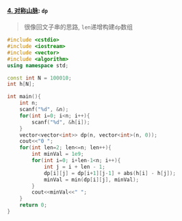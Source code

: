 #### [4. 对称山脉](https://www.acwing.com/problem/content/5169/): `dp`

> 很像回文子串的思路, `len`递增构建`dp`数组

```CPP
#include <cstdio>
#include <iostream>
#include <vector>
#include <algorithm>
using namespace std;

const int N = 100010;
int h[N];

int main(){
    int n;
    scanf("%d", &n);
    for(int i=0; i<n; i++){
        scanf("%d", &h[i]);
    }
    vector<vector<int>> dp(n, vector<int>(n, 0));
    cout<<"0 ";
    for(int len=2; len<=n; len++){
        int minVal = 1e9;
        for(int i=0; i+len-1<n; i++){
            int j = i + len - 1;
            dp[i][j] = dp[i+1][j-1] + abs(h[i] - h[j]);
            minVal = min(dp[i][j], minVal);
        }
        cout<<minVal<<" ";
    }
    return 0;
}
```